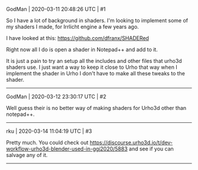 GodMan | 2020-03-11 20:48:26 UTC | #1

So I have a lot of background in shaders. I'm looking to implement some of my shaders I made, for Irrlicht engine a few years ago. 

I have looked at this: https://github.com/dfranx/SHADERed

Right now all I do is open a shader in Notepad++ and add to it. 

It is just a pain to try an setup all the includes and other files that urho3d shaders use. I just want a way to keep it close to Urho that way when I implement the shader in Urho I don't have to make all these tweaks to the shader.

-------------------------

GodMan | 2020-03-12 23:30:17 UTC | #2

Well guess their is no better way of making shaders for Urho3d other than notepad++.

-------------------------

rku | 2020-03-14 11:04:19 UTC | #3

Pretty much. You could check out https://discourse.urho3d.io/t/dev-workflow-urho3d-blender-used-in-ggj2020/5883 and see if you can salvage any of it.

-------------------------

